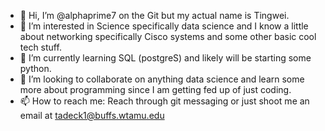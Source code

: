 - 👋 Hi, I’m @alphaprime7 on the Git but my actual name is Tingwei.
- 👀 I’m interested in Science specifically data science and I know a little about networking specifically Cisco systems and some other basic cool tech stuff.
- 🌱 I’m currently learning SQL (postgreS) and likely will be starting some python.
- 💞️ I’m looking to collaborate on anything data science and learn some more about programming since I am getting fed up of just coding.
- 📫 How to reach me: Reach through git messaging or just shoot me an email at tadeck1@buffs.wtamu.edu

<!---
alphaprime7/alphaprime7 is a ✨ special ✨ repository because its `README.md` (this file) appears on your GitHub profile.
You can click the Preview link to take a look at your changes.
--->
